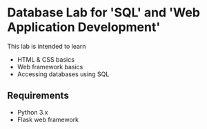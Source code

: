# Database Lab for 'SQL' and 'Web Application Development'

This lab is intended to learn
- HTML & CSS basics
- Web framework basics
- Accessing databases using SQL 

## Requirements
- Python 3.x
- Flask web framework
